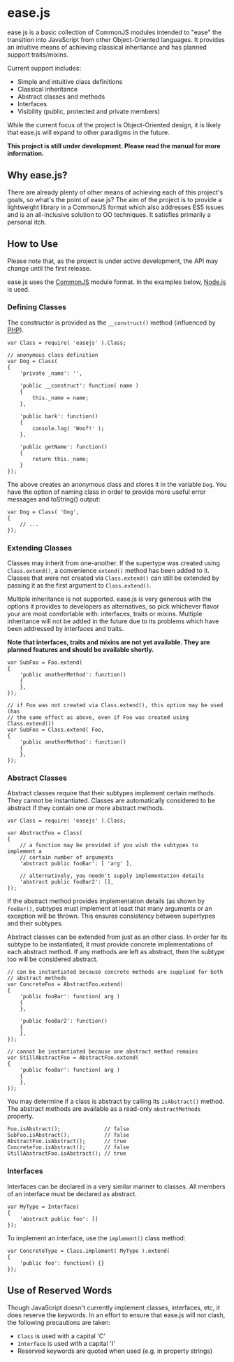 # ease.js

ease.js is a basic collection of CommonJS modules intended to "ease" the
transition into JavaScript from other Object-Oriented languages. It provides an
intuitive means of achieving classical inheritance and has planned support
traits/mixins.

Current support includes:

* Simple and intuitive class definitions
* Classical inheritance
* Abstract classes and methods
* Interfaces
* Visibility (public, protected and private members)

While the current focus of the project is Object-Oriented design, it is likely
that ease.js will expand to other paradigms in the future.

**This project is still under development. Please read the manual for more
information.**

## Why ease.js?
There are already plenty of other means of achieving each of this project's
goals, so what's the point of ease.js? The aim of the project is to provide a
lightweight library in a CommonJS format which also addresses ES5 issues and is
an all-inclusive solution to OO techniques. It satisfies primarily a personal
itch.


## How to Use
Please note that, as the project is under active development, the API may change
until the first release.

ease.js uses the [CommonJS](http://commonjs.org) module format. In the
examples below, [Node.js](http://nodejs.org) is used.

### Defining Classes
The constructor is provided as the `__construct()` method (influenced by
[PHP](http://php.net)).

    var Class = require( 'easejs' ).Class;

    // anonymous class definition
    var Dog = Class(
    {
        'private _name': '',

        'public __construct': function( name )
        {
            this._name = name;
        },

        'public bark': function()
        {
            console.log( 'Woof!' );
        },

        'public getName': function()
        {
            return this._name;
        }
    });

The above creates an anonymous class and stores it in the variable ``Dog``. You
have the option of naming class in order to provide more useful error messages
and toString() output:

    var Dog = Class( 'Dog',
    {
        // ...
    });

### Extending Classes
Classes may inherit from one-another. If the supertype was created using
`Class.extend()`, a convenience `extend()` method has been added to it. Classes
that were not created via `Class.extend()` can still be extended by passing it
as the first argument to `Class.extend()`.

Multiple inheritance is not supported. ease.js is very generous with the options
it provides to developers as alternatives, so pick whichever flavor your are
most comfortable with: interfaces, traits or mixins. Multiple inheritance will
not be added in the future due to its problems which have been addressed by
interfaces and traits.

**Note that interfaces, traits and mixins are not yet available. They are
planned features and should be available shortly.**

    var SubFoo = Foo.extend(
    {
        'public anotherMethod': function()
        {
        },
    });

    // if Foo was not created via Class.extend(), this option may be used (has
    // the same effect as above, even if Foo was created using Class.extend())
    var SubFoo = Class.extend( Foo,
    {
        'public anotherMethod': function()
        {
        },
    });

### Abstract Classes
Abstract classes require that their subtypes implement certain methods. They
cannot be instantiated. Classes are automatically considered to be abstract if
they contain one or more abstract methods.

    var Class = require( 'easejs' ).Class;

    var AbstractFoo = Class(
    {
        // a function may be provided if you wish the subtypes to implement a
        // certain number of arguments
        'abstract public fooBar': [ 'arg' ],

        // alternatively, you needn't supply implementation details
        'abstract public fooBar2': [],
    });

If the abstract method provides implementation details (as shown by
`fooBar()`, subtypes must implement at least that many arguments or an exception
will be thrown. This ensures consistency between supertypes and their subtypes.

Abstract classes can be extended from just as an other class. In order for its
subtype to be instantiated, it must provide concrete implementations of each
abstract method. If any methods are left as abstract, then the subtype too will
be considered abstract.

    // can be instantiated because concrete methods are supplied for both
    // abstract methods
    var ConcreteFoo = AbstractFoo.extend(
    {
        'public fooBar': function( arg )
        {
        },

        'public fooBar2': function()
        {
        },
    });

    // cannot be instantiated because one abstract method remains
    var StillAbstractFoo = AbstractFoo.extend(
    {
        'public fooBar': function( arg )
        {
        },
    });

You may determine if a class is abstract by calling its `isAbstract()` method.
The abstract methods are available as a read-only `abstractMethods` property.

    Foo.isAbstract();              // false
    SubFoo.isAbstract();           // false
    AbstractFoo.isAbstract();      // true
    Concretefoo.isAbstract();      // false
    StillAbstractFoo.isAbstract(); // true


### Interfaces
Interfaces can be declared in a very similar manner to classes. All members of
an interface must be declared as abstract.

    var MyType = Interface(
    {
        'abstract public foo': []
    });

To implement an interface, use the `implement()` class method:

    var ConcreteType = Class.implement( MyType ).extend(
    {
        'public foo': function() {}
    });


## Use of Reserved Words
Though JavaScript doesn't currently implement classes, interfaces, etc, it does
reserve the keywords. In an effort to ensure that ease.js will not clash, the
following precautions are taken:

* `Class` is used with a capital 'C'
* `Interface` is used with a capital 'I'
* Reserved keywords are quoted when used (e.g. in property strings)


